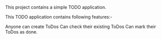 This project contains a simple TODO application.

This TODO application contains following features:-

Anyone can create ToDos
Can check their existing ToDos
Can mark their ToDos as done.